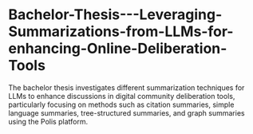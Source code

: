 # Bachelor-Thesis---Leveraging-Summarizations-from-LLMs-for-enhancing-Online-Deliberation-Tools
The bachelor thesis investigates different summarization techniques for LLMs to enhance discussions in digital community deliberation tools, particularly focusing on methods such as citation summaries, simple language summaries, tree-structured summaries, and graph summaries using the Polis platform.
